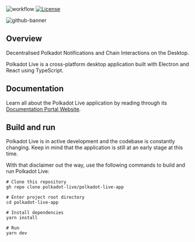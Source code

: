 <!-- markdown-link-check-disable -->
![workflow](https://github.com/polkadot-live/polkadot-live-app/actions/workflows/ci.yml/badge.svg)
[![License](https://img.shields.io/badge/License-GPL3.0-blue.svg)](https://opensource.org/license/gpl-3-0/)
<!-- markdown-link-check-enable -->

![github-banner](https://github.com/polkadot-live/polkadot-live-app/assets/6109302/844c9951-fe28-478e-9e40-5aa01fff27a2)

## Overview

Decentralised Polkadot Notifications and Chain Interactions on the Desktop.

Polkadot Live is a cross-platform desktop application built with Electron and React using TypeScript.

## Documentation

Learn all about the Polkadot Live application by reading through its [Documentation Portal Website](https://polkadot-live.github.io/).

## Build and run

Polkadot Live is in active development and the codebase is constantly changing. Keep in mind that the application is still at an early stage at this time.

With that disclaimer out the way, use the following commands to build and run Polkadot Live:

```
# Clone this repository
gh repo clone polkadot-live/polkadot-live-app

# Enter project root directory
cd polkadot-live-app

# Install dependencies
yarn install

# Run
yarn dev
```
